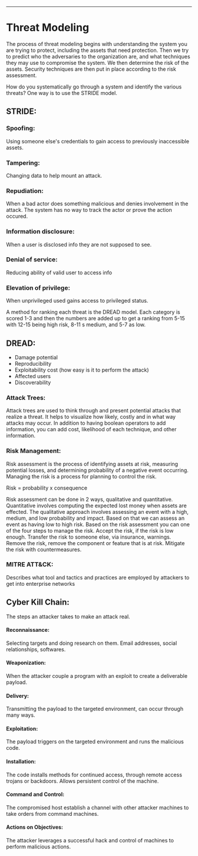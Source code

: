 ___

# Threat Modeling

The process of threat modeling begins with understanding the system you are trying to protect, including the assets 
that need protection. Then we try to predict who the adversaries to the organization are, and what techniques they 
may use to compromise the system. We then determine the risk of the assets. Security techniques are then put in 
place according to the risk assessment. 

How do you systematically go through a system and identify the various threats? One way is to use the STRIDE model. 

## STRIDE:

### Spoofing: 
Using someone else's credentials to gain access to previously inaccessible assets.
### Tampering: 
Changing data to help mount an attack.
### Repudiation: 
When a bad actor does something malicious and denies involvement in the attack. The system has no way to track the 
actor or prove the action occured. 
### Information disclosure: 
When a user is disclosed info they are not supposed to see.
### Denial of service: 
Reducing ability of valid user to access info
### Elevation of privilege: 
When unprivileged used gains access to privileged status. 


A method for ranking each threat is the DREAD model. Each category is scored 1-3 and then the numbers are added up 
to get a ranking from 5-15 with 12-15 being high risk, 8-11 s medium, and 5-7 as low.

## DREAD:

- Damage potential
- Reproducibility
- Exploitability cost (how easy is it to perform the attack)
- Affected users
- Discoverability


### Attack Trees:
Attack trees are used to think through and present potential attacks that realize a threat. It helps to visualize 
how likely, costly and in what way attacks may occur. In addition to having boolean operators to add information, 
you can add cost, likelihood of each technique, and other information.

### Risk Management:
Risk assessment is the process of identifying assets at risk, measuring potential losses, and determining 
probability of a negative event occurring. Managing the risk is a process for planning to control the risk.

Risk = probability x consequence

Risk assessment can be done in 2 ways, qualitative and quantitative. Quantitative involves computing the expected 
lost money when assets are effected. The qualitative approach involves assessing an event with a high, medium, and 
low probability and impact. Based on that we can assess an event as having low to high risk. Based on the risk 
assessment you can one of the four steps to manage the risk. Accept the risk, if the risk is low enough. Transfer 
the risk to someone else, via insurance, warnings. Remove the risk, remove the component or feature that is at 
risk. Mitigate the risk with countermeasures. 

### MITRE ATT&CK:
Describes what tool and tactics and practices are employed by attackers to get into enterprise networks

## Cyber Kill Chain:
The steps an attacker takes to make an attack real. 

#### Reconnaissance:
Selecting targets and doing research on them. Email addresses, social relationships, softwares.
#### Weaponization:
When the attacker couple a program with an exploit to create a deliverable payload.
#### Delivery:
Transmitting the payload to the targeted environment, can occur through many ways.
#### Exploitation:
The payload triggers on the targeted environment and runs the malicious code.
#### Installation:
The code installs methods for continued access, through remote access trojans or backdoors. Allows persistent 
control of the machine.
#### Command and Control:
The compromised host establish a channel with other attacker machines to take orders from command machines.
#### Actions on Objectives:
The attacker leverages a successful hack and control of machines to perform malicious actions.








